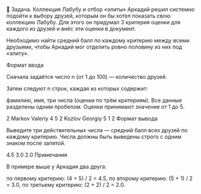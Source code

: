 🔹 Задача. Коллекция Лабубу и отбор «элиты»
Аркадий решил системно подойти к выбору друзей, которым он бы хотел показать свою коллекцию Лабубу. Для этого он придумал 3 критерия оценки для каждого из друзей и внёс эти оценки в документ.

Необходимо найти средний балл по каждому критерию между всеми друзьями, чтобы Аркадий мог отделить ровно половину из них под «элиту».

Формат ввода

Сначала задаётся число n (от 1 до 100) — количество друзей.

Затем следуют n строк, каждая из которых содержит:

фамилию,
имя,
три числа (оценки по трём критериям).
Все данные разделены одним пробелом.
Оценки принимают значение от 1 до 5.

2
Markov Valeriy 4 5 2
Kozlov Georgiy 5 1 2
Формат вывода

Выведите три действительных числа — средний балл всех друзей по каждому критерию.
Числа должны быть выведены строго с одним знаком после запятой.

4.5 3.0 2.0
Примечания

В примере выше у Аркадия два друга:

по первому критерию: (4 + 5) / 2 = 4.5,
по второму критерию: (5 + 1) / 2 = 3.0,
по третьему критерию: (2 + 2) / 2 = 2.0.
